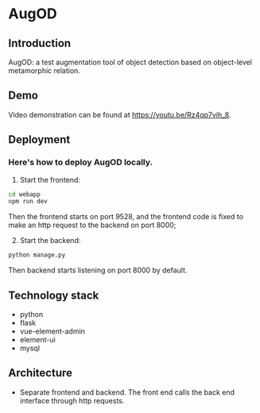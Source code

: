 # AugOD
## Introduction
AugOD: a test augmentation tool of object detection based on object-level metamorphic relation. 

## Demo
Video demonstration can be found at https://youtu.be/Rz4qp7vih_8.

## Deployment
### Here's how to deploy AugOD locally.
1. Start the frontend:
````sh
cd webapp
npm run dev
````
Then the frontend starts on port 9528, and the frontend code is fixed to make an http request to the backend on port 8000;

2. Start the backend:
````sh
python manage.py
````
Then backend starts listening on port 8000 by default.


## Technology stack
- python
- flask
- vue-element-admin
- element-ui
- mysql


## Architecture
- Separate frontend and backend. The front end calls the back end interface through http requests.
